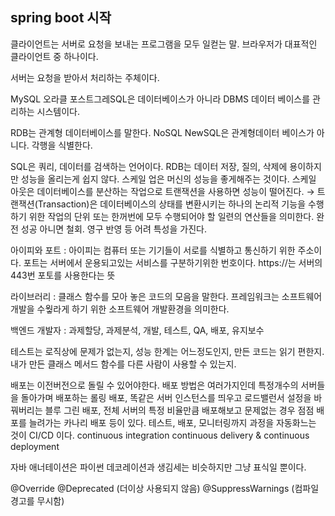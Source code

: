 ## spring boot 시작

클라이언트는 서버로 요청을 보내는 프로그램을 모두 일컫는 말. 브라우저가 대표적인 클라이언트 중 하나이다. 

서버는 요청을 받아서 처리하는 주체이다. 

MySQL 오라클 포스트그레SQL은 데이터베이스가 아니라 DBMS 데이터 베이스를 관리하는 시스템이다. 

RDB는 관계형 데이터베이스를 말한다. NoSQL NewSQL은 관계형데이터 베이스가 아니다. 각행을 식별한다. 

SQL은 쿼리, 데이터를 검색하는 언어이다. RDB는 데이터 저장, 질의, 삭제에 용이하지만 성능을 올리는게 쉽지 않다.  스케일 업은 머신의 성능을 좋게해주는 것이다. 스케일 아웃은 데이터베이스를 분산하는 작업으로 트랜잭션을 사용하면 성능이 떨어진다. → 트랜잭션(Transaction)은 데이터베이스의 상태를 변환시키는 하나의 논리적 기능을 수행하기 위한 작업의 단위 또는 한꺼번에 모두 수행되어야 할 일련의 연산들을 의미한다. 완전 성공 아니면 철회. 영구 반영 등 어려 특성을 가진다.

아이피와 포트 : 아이피는 컴퓨터 또는 기기들이 서로를 식별하고 통신하기 위한 주소이다. 포트는 서버에서 운용되고있는 서비스를 구분하기위한 번호이다. https://는 서버의 443번 포토를 사용한다는 뜻

라이브러리 : 클래스 함수를 모아 놓은 코드의 모음을 말한다. 프레임워크는 소프트웨어 개발을 수웧라게 하기 위한 소프트웨어 개발환경을 의미한다. 

백엔드 개발자 : 과제할당, 과제분석, 개발, 테스트, QA, 배포, 유지보수

테스트는 로직상에 문제가 없는지, 성능 한계는 어느정도인지, 만든 코드는 읽기 편한지. 내가 만든 클래스 메서드 함수를 다른 사람이 사용할 수 있는지.

배포는 이전버전으로 돌릴 수 있어야한다. 배포 방법은 여러가지인데 특정개수의 서버들을 돌아가며 배포하는 롤링 배포, 똑같은 서버 인스턴스를 띄우고 로드밸런서 설정을 바꿔버리는 블루 그린 배포, 전체 서버의 특정 비율만큼 배포해보고 문제없는 경우 점점 배포를 늘려가는 카나리 배포 등이 있다. 테스트, 배포, 모니터링까지 과정을 자동화느는 것이 CI/CD 이다. continuous integration continuous delivery & continuous deployment

자바 애너테이션은 파이썬 데코레이션과 생김세는 비슷하지만 그냥 표식일 뿐이다. 

@Override  @Deprecated (더이상 사용되지 않음) @SuppressWarnings (컴파일 경고를 무시함)
